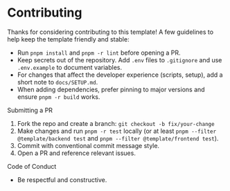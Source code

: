 # Contributing

Thanks for considering contributing to this template! A few guidelines to help keep the template friendly and stable:

- Run `pnpm install` and `pnpm -r lint` before opening a PR.
- Keep secrets out of the repository. Add `.env` files to `.gitignore` and use `.env.example` to document variables.
- For changes that affect the developer experience (scripts, setup), add a short note to `docs/SETUP.md`.
- When adding dependencies, prefer pinning to major versions and ensure `pnpm -r build` works.

Submitting a PR

1. Fork the repo and create a branch: `git checkout -b fix/your-change`
2. Make changes and run `pnpm -r test` locally (or at least `pnpm --filter @template/backend test` and `pnpm --filter @template/frontend test`).
3. Commit with conventional commit message style.
4. Open a PR and reference relevant issues.

Code of Conduct

- Be respectful and constructive.
